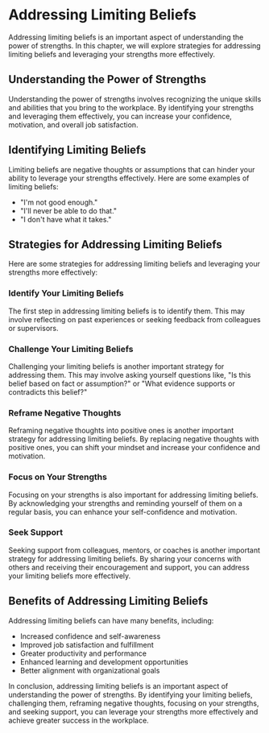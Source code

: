 Addressing Limiting Beliefs
============================================================================

Addressing limiting beliefs is an important aspect of understanding the power of strengths. In this chapter, we will explore strategies for addressing limiting beliefs and leveraging your strengths more effectively.

Understanding the Power of Strengths
------------------------------------

Understanding the power of strengths involves recognizing the unique skills and abilities that you bring to the workplace. By identifying your strengths and leveraging them effectively, you can increase your confidence, motivation, and overall job satisfaction.

Identifying Limiting Beliefs
----------------------------

Limiting beliefs are negative thoughts or assumptions that can hinder your ability to leverage your strengths effectively. Here are some examples of limiting beliefs:

* "I'm not good enough."
* "I'll never be able to do that."
* "I don't have what it takes."

Strategies for Addressing Limiting Beliefs
------------------------------------------

Here are some strategies for addressing limiting beliefs and leveraging your strengths more effectively:

### Identify Your Limiting Beliefs

The first step in addressing limiting beliefs is to identify them. This may involve reflecting on past experiences or seeking feedback from colleagues or supervisors.

### Challenge Your Limiting Beliefs

Challenging your limiting beliefs is another important strategy for addressing them. This may involve asking yourself questions like, "Is this belief based on fact or assumption?" or "What evidence supports or contradicts this belief?"

### Reframe Negative Thoughts

Reframing negative thoughts into positive ones is another important strategy for addressing limiting beliefs. By replacing negative thoughts with positive ones, you can shift your mindset and increase your confidence and motivation.

### Focus on Your Strengths

Focusing on your strengths is also important for addressing limiting beliefs. By acknowledging your strengths and reminding yourself of them on a regular basis, you can enhance your self-confidence and motivation.

### Seek Support

Seeking support from colleagues, mentors, or coaches is another important strategy for addressing limiting beliefs. By sharing your concerns with others and receiving their encouragement and support, you can address your limiting beliefs more effectively.

Benefits of Addressing Limiting Beliefs
---------------------------------------

Addressing limiting beliefs can have many benefits, including:

* Increased confidence and self-awareness
* Improved job satisfaction and fulfillment
* Greater productivity and performance
* Enhanced learning and development opportunities
* Better alignment with organizational goals

In conclusion, addressing limiting beliefs is an important aspect of understanding the power of strengths. By identifying your limiting beliefs, challenging them, reframing negative thoughts, focusing on your strengths, and seeking support, you can leverage your strengths more effectively and achieve greater success in the workplace.
